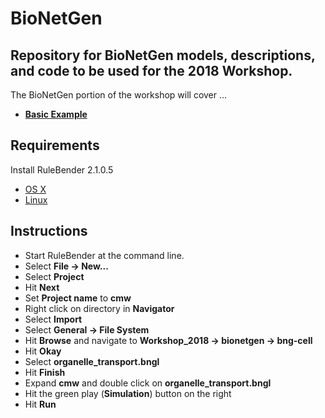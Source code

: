 # BioNetGen
## Repository for BioNetGen models, descriptions, and code to be used for the 2018 Workshop.

The BioNetGen portion of the workshop will cover ...

* **[Basic Example](bngBasicExample)**

## Requirements

Install RuleBender 2.1.0.5 
* [OS X](http://www.csb.pitt.edu/Faculty/Faeder/?sdm_downloads=rulebender-2-1-0-testing-for-apple-macintosh)
* [Linux](http://www.csb.pitt.edu/Faculty/Faeder/?sdm_downloads=rulebender-2-1-0-testing-for-linux)

## Instructions

* Start RuleBender at the command line.
* Select **File -> New...**
* Select **Project**
* Hit **Next**
* Set **Project name** to **cmw**
* Right click on directory in **Navigator**
* Select **Import**
* Select **General -> File System**
* Hit **Browse** and navigate to **Workshop_2018 -> bionetgen -> bng-cell**
* Hit **Okay**
* Select **organelle_transport.bngl**
* Hit **Finish**
* Expand **cmw** and double click on **organelle_transport.bngl**
* Hit the green play (**Simulation**) button on the right
* Hit **Run**
